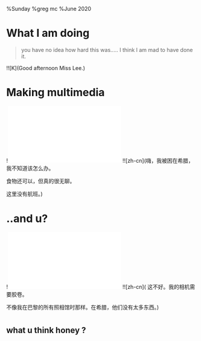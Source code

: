 %Sunday
%greg mc
%June 2020

# What I am doing

>you have no idea how hard this was.....
I think I am mad to have done it.

!![K](Good afternoon Miss Lee.)

# Making multimedia

!![ll](ttt.html)
!![zh-cn](嗨，我被困在希腊，我不知道该怎么办。

食物还可以，但真的很无聊。

这里没有航班。)

# ..and u?

!![ll](ppp.html)
!![zh-cn](
这不好。我的相机需要胶卷。

不像我在巴黎的所有照相馆时那样。在希腊，他们没有太多东西。)

#

## what u think honey ?
